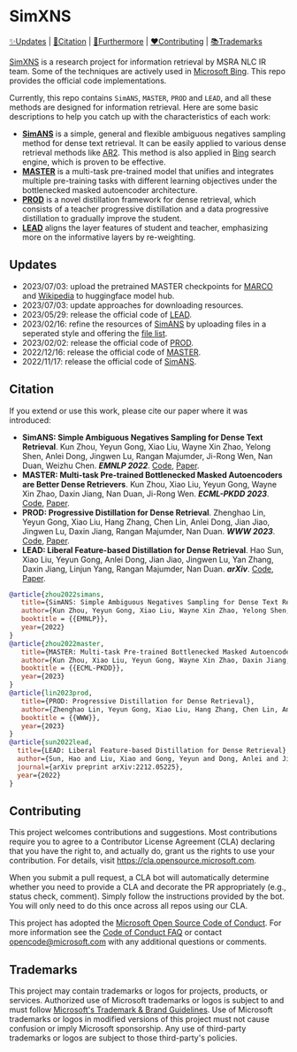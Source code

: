 # SimXNS

[✨Updates](#️Updates) | [📜Citation](#Citation) | [🤘Furthermore](#Furthermore) | [❤️Contributing](#Contributing) | [📚Trademarks](#Trademarks)

[SimXNS](https://aka.ms/simxns) is a research project for information retrieval by MSRA NLC IR team. Some of the techniques are actively used in [Microsoft Bing](https://www.bing.com/). This repo provides the official code implementations.

Currently, this repo contains `SimANS`, `MASTER`, `PROD` and `LEAD`, and all these methods are designed for information retrieval.
Here are some basic descriptions to help you catch up with the characteristics of each work:
- [**SimANS**](https://arxiv.org/abs/2210.11773) is a simple, general and flexible ambiguous negatives sampling method for dense text retrieval. It can be easily applied to various dense retrieval methods like [AR2](https://github.com/microsoft/AR2). This method is also applied in [Bing](https://www.bing.com/) search engine, which is proven to be effective.
- [**MASTER**](https://arxiv.org/abs/2212.07841) is a multi-task pre-trained model that unifies and integrates multiple pre-training tasks with different learning objectives under the bottlenecked masked autoencoder architecture.
- [**PROD**](https://arxiv.org/abs/2209.13335) is a novel distillation framework for dense retrieval, which consists of a teacher progressive distillation and a data progressive distillation to gradually improve the student.
- [**LEAD**](https://arxiv.org/abs/2212.05225) aligns the layer features of student and teacher, emphasizing more on the informative layers by re-weighting.

## Updates

- 2023/07/03: upload the pretrained MASTER checkpoints for [MARCO](https://huggingface.co/lx865712528/master-base-pretrained-msmarco) and [Wikipedia](https://huggingface.co/lx865712528/master-base-pretrained-wiki) to huggingface model hub.
- 2023/07/03: update approaches for downloading resources.
- 2023/05/29: release the official code of [LEAD](https://github.com/microsoft/SimXNS/tree/main/LEAD).
- 2023/02/16: refine the resources of [SimANS](https://github.com/microsoft/SimXNS/tree/main/SimANS) by uploading files in a seperated style and offering the [file list](https://github.com/microsoft/SimXNS/tree/main/SimANS#-how-to-use).
- 2023/02/02: release the official code of [PROD](https://github.com/microsoft/SimXNS/tree/main/PROD).
- 2022/12/16: release the official code of [MASTER](https://github.com/microsoft/SimXNS/tree/main/MASTER).
- 2022/11/17: release the official code of [SimANS](https://github.com/microsoft/SimXNS/tree/main/SimANS).


## Citation
If you extend or use this work, please cite our paper where it was introduced:


- **SimANS: Simple Ambiguous Negatives Sampling for Dense Text Retrieval**. Kun Zhou, Yeyun Gong, Xiao Liu, Wayne Xin Zhao, Yelong Shen, Anlei Dong, Jingwen Lu, Rangan Majumder, Ji-Rong Wen, Nan Duan, Weizhu Chen. ***EMNLP 2022***. [Code](https://github.com/microsoft/SimXNS/tree/main/SimANS), [Paper](https://arxiv.org/abs/2210.11773).
- **MASTER: Multi-task Pre-trained Bottlenecked Masked Autoencoders are Better Dense Retrievers**. Kun Zhou, Xiao Liu, Yeyun Gong, Wayne Xin Zhao, Daxin Jiang, Nan Duan, Ji-Rong Wen. ***ECML-PKDD 2023***. [Code](https://github.com/microsoft/SimXNS/tree/main/MASTER), [Paper](https://arxiv.org/abs/2212.07841).
- **PROD: Progressive Distillation for Dense Retrieval**. Zhenghao Lin, Yeyun Gong, Xiao Liu, Hang Zhang, Chen Lin, Anlei Dong, Jian Jiao, Jingwen Lu, Daxin Jiang, Rangan Majumder, Nan Duan. ***WWW 2023***. [Code](https://github.com/microsoft/SimXNS/tree/main/PROD), [Paper](https://arxiv.org/abs/2209.13335).
- **LEAD: Liberal Feature-based Distillation for Dense Retrieval**. Hao Sun, Xiao Liu, Yeyun Gong, Anlei Dong, Jian Jiao, Jingwen Lu, Yan Zhang, Daxin Jiang, Linjun Yang, Rangan Majumder, Nan Duan. ***arXiv***. [Code](https://github.com/microsoft/SimXNS/tree/main/LEAD), [Paper](https://arxiv.org/abs/2212.05225).


```bibtex
@article{zhou2022simans,
   title={SimANS: Simple Ambiguous Negatives Sampling for Dense Text Retrieval},
   author={Kun Zhou, Yeyun Gong, Xiao Liu, Wayne Xin Zhao, Yelong Shen, Anlei Dong, Jingwen Lu, Rangan Majumder, Ji-Rong Wen, Nan Duan and Weizhu Chen},
   booktitle = {{EMNLP}},
   year={2022}
}
@article{zhou2022master,
   title={MASTER: Multi-task Pre-trained Bottlenecked Masked Autoencoders are Better Dense Retrievers},
   author={Kun Zhou, Xiao Liu, Yeyun Gong, Wayne Xin Zhao, Daxin Jiang, Nan Duan, Ji-Rong Wen},
   booktitle = {{ECML-PKDD}},
   year={2023}
}
@article{lin2023prod,
   title={PROD: Progressive Distillation for Dense Retrieval},
   author={Zhenghao Lin, Yeyun Gong, Xiao Liu, Hang Zhang, Chen Lin, Anlei Dong, Jian Jiao, Jingwen Lu, Daxin Jiang, Rangan Majumder, Nan Duan},
   booktitle = {{WWW}},
   year={2023}
}
@article{sun2022lead,
  title={LEAD: Liberal Feature-based Distillation for Dense Retrieval},
  author={Sun, Hao and Liu, Xiao and Gong, Yeyun and Dong, Anlei and Jiao, Jian and Lu, Jingwen and Zhang, Yan and Jiang, Daxin and Yang, Linjun and Majumder, Rangan and others},
  journal={arXiv preprint arXiv:2212.05225},
  year={2022}
}
```


## Contributing

This project welcomes contributions and suggestions.  Most contributions require you to agree to a
Contributor License Agreement (CLA) declaring that you have the right to, and actually do, grant us
the rights to use your contribution. For details, visit https://cla.opensource.microsoft.com.

When you submit a pull request, a CLA bot will automatically determine whether you need to provide
a CLA and decorate the PR appropriately (e.g., status check, comment). Simply follow the instructions
provided by the bot. You will only need to do this once across all repos using our CLA.

This project has adopted the [Microsoft Open Source Code of Conduct](https://opensource.microsoft.com/codeofconduct/).
For more information see the [Code of Conduct FAQ](https://opensource.microsoft.com/codeofconduct/faq/) or
contact [opencode@microsoft.com](mailto:opencode@microsoft.com) with any additional questions or comments.


## Trademarks

This project may contain trademarks or logos for projects, products, or services. Authorized use of Microsoft 
trademarks or logos is subject to and must follow 
[Microsoft's Trademark & Brand Guidelines](https://www.microsoft.com/en-us/legal/intellectualproperty/trademarks/usage/general).
Use of Microsoft trademarks or logos in modified versions of this project must not cause confusion or imply Microsoft sponsorship.
Any use of third-party trademarks or logos are subject to those third-party's policies.
